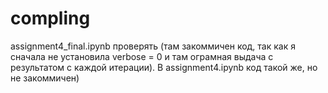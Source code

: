 # compling

assignment4_final.ipynb проверять (там закоммичен код, так как я сначала не установила verbose = 0 и там ограмная выдача с результатом с каждой итерации). В assignment4.ipynb код такой же, но не закоммичен)
